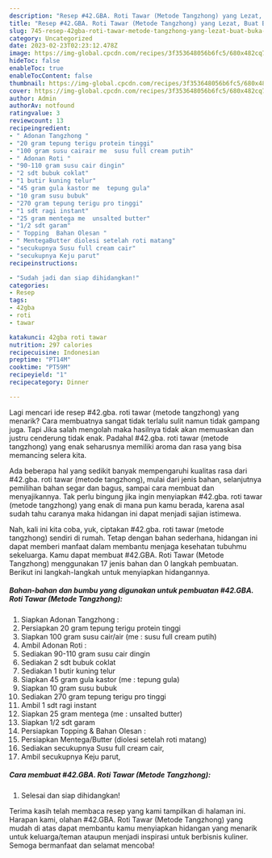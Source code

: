 ```yaml
---
description: "Resep #42.GBA. Roti Tawar (Metode Tangzhong) yang Lezat, Buat Buka Puasa Lezat"
title: "Resep #42.GBA. Roti Tawar (Metode Tangzhong) yang Lezat, Buat Buka Puasa Lezat"
slug: 745-resep-42gba-roti-tawar-metode-tangzhong-yang-lezat-buat-buka-puasa-lezat
category: Uncategorized
date: 2023-02-23T02:23:12.478Z
image: https://img-global.cpcdn.com/recipes/3f353648056b6fc5/680x482cq70/42gba-roti-tawar-metode-tangzhong-foto-resep-utama.jpg
hideToc: false
enableToc: true
enableTocContent: false
thumbnail: https://img-global.cpcdn.com/recipes/3f353648056b6fc5/680x482cq70/42gba-roti-tawar-metode-tangzhong-foto-resep-utama.jpg
cover: https://img-global.cpcdn.com/recipes/3f353648056b6fc5/680x482cq70/42gba-roti-tawar-metode-tangzhong-foto-resep-utama.jpg
author: Admin
authorAv: notfound
ratingvalue: 3
reviewcount: 13
recipeingredient:
- " Adonan Tangzhong "
- "20 gram tepung terigu protein tinggi"
- "100 gram susu cairair me  susu full cream putih"
- " Adonan Roti "
- "90-110 gram susu cair dingin"
- "2 sdt bubuk coklat"
- "1 butir kuning telur"
- "45 gram gula kastor me  tepung gula"
- "10 gram susu bubuk"
- "270 gram tepung terigu pro tinggi"
- "1 sdt ragi instant"
- "25 gram mentega me  unsalted butter"
- "1/2 sdt garam"
- " Topping  Bahan Olesan "
- " MentegaButter diolesi setelah roti matang"
- "secukupnya Susu full cream cair"
- "secukupnya Keju parut"
recipeinstructions:

- "Sudah jadi dan siap dihidangkan!"
categories:
- Resep
tags:
- 42gba
- roti
- tawar

katakunci: 42gba roti tawar 
nutrition: 297 calories
recipecuisine: Indonesian
preptime: "PT14M"
cooktime: "PT59M"
recipeyield: "1"
recipecategory: Dinner

---
```



Lagi mencari ide resep #42.gba. roti tawar (metode tangzhong) yang menarik? Cara membuatnya sangat tidak terlalu sulit namun tidak gampang juga. Tapi Jika salah mengolah maka hasilnya tidak akan memuaskan dan justru cenderung tidak enak. Padahal #42.gba. roti tawar (metode tangzhong) yang enak seharusnya memiliki aroma dan rasa yang bisa memancing selera kita.


Ada beberapa hal yang sedikit banyak mempengaruhi kualitas rasa dari #42.gba. roti tawar (metode tangzhong), mulai dari jenis bahan, selanjutnya pemilihan bahan segar dan bagus, sampai cara membuat dan menyajikannya. Tak perlu bingung jika ingin menyiapkan #42.gba. roti tawar (metode tangzhong) yang enak di mana pun kamu berada, karena asal sudah tahu caranya maka hidangan ini dapat menjadi sajian istimewa.




Nah, kali ini kita coba, yuk, ciptakan #42.gba. roti tawar (metode tangzhong) sendiri di rumah. Tetap dengan bahan sederhana, hidangan ini dapat memberi manfaat dalam membantu menjaga kesehatan tubuhmu sekeluarga. Kamu dapat membuat #42.GBA. Roti Tawar (Metode Tangzhong) menggunakan 17 jenis bahan dan 0 langkah pembuatan. Berikut ini langkah-langkah untuk menyiapkan hidangannya.

<!--inarticleads1-->

##### Bahan-bahan dan bumbu yang digunakan untuk pembuatan #42.GBA. Roti Tawar (Metode Tangzhong):

1. Siapkan  Adonan Tangzhong :
1. Persiapkan 20 gram tepung terigu protein tinggi
1. Siapkan 100 gram susu cair/air (me : susu full cream putih)
1. Ambil  Adonan Roti :
1. Sediakan 90-110 gram susu cair dingin
1. Sediakan 2 sdt bubuk coklat
1. Sediakan 1 butir kuning telur
1. Siapkan 45 gram gula kastor (me : tepung gula)
1. Siapkan 10 gram susu bubuk
1. Sediakan 270 gram tepung terigu pro tinggi
1. Ambil 1 sdt ragi instant
1. Siapkan 25 gram mentega (me : unsalted butter)
1. Siapkan 1/2 sdt garam
1. Persiapkan  Topping &amp; Bahan Olesan :
1. Persiapkan  Mentega/Butter (diolesi setelah roti matang)
1. Sediakan secukupnya Susu full cream cair,
1. Ambil secukupnya Keju parut,




<!--inarticleads2-->

##### Cara membuat #42.GBA. Roti Tawar (Metode Tangzhong):


1. Selesai dan siap dihidangkan!



Terima kasih telah membaca resep yang kami tampilkan di halaman ini. Harapan kami, olahan #42.GBA. Roti Tawar (Metode Tangzhong) yang mudah di atas dapat membantu kamu menyiapkan hidangan yang menarik untuk keluarga/teman ataupun menjadi inspirasi untuk berbisnis kuliner. Semoga bermanfaat dan selamat mencoba!
